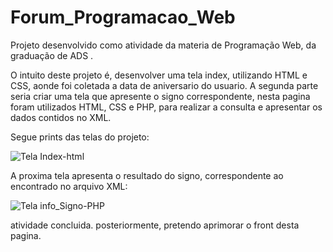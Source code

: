 # Forum_Programacao_Web

Projeto desenvolvido como atividade da materia de Programação Web, da graduação de ADS .

O intuito deste projeto é, desenvolver uma tela index, utilizando HTML e CSS, aonde foi coletada a data de aniversario do usuario.
A segunda parte seria criar uma tela que apresente o signo correspondente, nesta pagina foram utilizados HTML, CSS e PHP, para realizar a consulta e apresentar os dados contidos no XML.


Segue prints das telas do projeto:

![Tela Index-html](https://user-images.githubusercontent.com/91227185/195465219-aa3c3731-f9b3-4eb4-bed1-7ad3dc3954c8.PNG)



A proxima tela apresenta o resultado do signo, correspondente ao encontrado no arquivo XML:

![Tela info_Signo-PHP](https://user-images.githubusercontent.com/91227185/195465395-32204f4c-8339-41ae-a0a9-de5b891071c0.PNG)




atividade concluida. 
posteriormente, pretendo aprimorar o front desta pagina.
